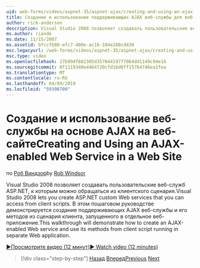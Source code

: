 ```yaml
---
uid: web-forms/videos/aspnet-35/aspnet-ajax/creating-and-using-an-ajax-enabled-web-service-in-a-web-site
title: Создание и использование поддерживающих AJAX веб-службы для веб-сайта | Документация Майкрософт
author: rick-anderson
description: Visual Studio 2008 позволяет создавать пользовательские веб-служб ASP.NET, к которым можно обращаться из клиентского сценария. В этом пошаговом руководстве демонстрируется создание го...
ms.author: riande
ms.date: 11/15/2007
ms.assetid: bfccf680-efc7-400e-ac16-104e288cd430
msc.legacyurl: /web-forms/videos/aspnet-35/aspnet-ajax/creating-and-using-an-ajax-enabled-web-service-in-a-web-site
msc.type: video
ms.openlocfilehash: 27b99df882305d35704419777064dd1149c94e16
ms.sourcegitcommit: 0f1119340e4464720cfd16d0ff15764746ea1fea
ms.translationtype: MT
ms.contentlocale: ru-RU
ms.lasthandoff: 04/09/2019
ms.locfileid: "59398700"
---
```

# <a name="creating-and-using-an-ajax-enabled-web-service-in-a-web-site"></a><span data-ttu-id="427e9-104">Создание и использование веб-службы на основе AJAX на веб-сайте</span><span class="sxs-lookup"><span data-stu-id="427e9-104">Creating and Using an AJAX-enabled Web Service in a Web Site</span></span>

<span data-ttu-id="427e9-105">по [Роб Виндзор](https://twitter.com/robwindsor)</span><span class="sxs-lookup"><span data-stu-id="427e9-105">by [Rob Windsor](https://twitter.com/robwindsor)</span></span>

<span data-ttu-id="427e9-106">Visual Studio 2008 позволяет создавать пользовательские веб-служб ASP.NET, к которым можно обращаться из клиентского сценария.</span><span class="sxs-lookup"><span data-stu-id="427e9-106">Visual Studio 2008 lets you create ASP.NET custom Web services that you can access from client scripts.</span></span> <span data-ttu-id="427e9-107">В этом пошаговом руководстве демонстрируется создание поддерживающих AJAX веб-службы и его методов из сценария клиента, запущенного в отдельное веб-приложение.</span><span class="sxs-lookup"><span data-stu-id="427e9-107">This walkthrough will demonstrate how to create an AJAX-enabled Web service and use its methods from client script running in separate Web application.</span></span>

[<span data-ttu-id="427e9-108">&#9654;Просмотрите видео (12 минут)</span><span class="sxs-lookup"><span data-stu-id="427e9-108">&#9654; Watch video (12 minutes)</span></span>](https://channel9.msdn.com/Blogs/ASP-NET-Site-Videos/creating-and-using-an-ajax-enabled-web-service-in-a-web-site)

> [!div class="step-by-step"]
> <span data-ttu-id="427e9-109">[Назад](adding-ajax-functionality-to-an-existing-aspnet-page.md)
> [Вперед](aspnet-ajax-a-demonstration-of-aspnet-ajax.md)</span><span class="sxs-lookup"><span data-stu-id="427e9-109">[Previous](adding-ajax-functionality-to-an-existing-aspnet-page.md)
[Next](aspnet-ajax-a-demonstration-of-aspnet-ajax.md)</span></span>

